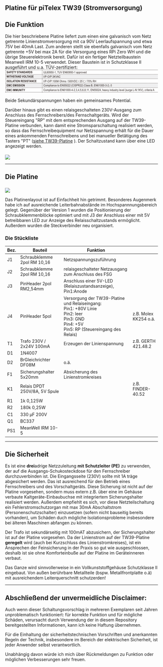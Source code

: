 ## Platine für piTelex TW39 (Stromversorgung)



## Die Funktion
Die hier beschriebene Platine liefert zum einen eine galvanisch vom Netz getrennte Linienstromversorgung mit ca 90V Leerlaufspannung und etwa 75V bei 40mA Last. Zum anderen stellt sie ebenfalls galvanisch vom Netz getrennte +5V bei max 2A für die Versorgung eines RPi Zero WH und die übrige Steuerelektronik bereit. Dafür ist ein fertiger Netzteilbaustein Meanwell IRM 10-5 verwendet. Dieser Baustein ist in Schutzklasse II ausgeführt und u.a. TÜV-zertifiziert:
[<img src="/img/IRM-safety.png" >](https://www.meanwell.com/webapp/product/search.aspx?prod=IRM-10)

Beide Sekundärspannungen haben ein gemeinsames Potential. 

Darüber hinaus gibt es einen relaisgeschalteten 230V-Ausgang zum Anschluss des Fernschreibers/des Fernschaltgeräts. Wird der Steuereingang "RP" mit dem entsprechenden Ausgang auf der TW39-Platine verbunden, kann damit eine Stromsparschaltung realisiert werden, so dass das Fernschreibequipment nur Netzspannung erhält für die Dauer eines ankommenden Fernschreibens und bei manueller Betätigung des Tasters "PT" ([siehe TW39-Platine](https://github.com/rwobrecht/piTelex-contrib/tree/main/TW39/V2/TW39-mit-Powersave) ). Der Schaltzustand kann über eine LED angezeigt werden.

<img src="img/Stromversorgung-TW39-Schaltplan.png" width="50%" align=middle>

---

## Die Platine

<img src="img/Stromversorgung-TW39-PCBlayout.png" width="50%" align=middle>

Das Platinenlayout ist auf Einfachheit hin getrimmt. Besonderes Augenmerk habe ich auf ausreichende Leiterbahnabstände im Hochspannnungsbereich gelegt. Gegenüber der Version 1 wurden die Positionierung der Schraubklemmenblöcke optimiert und mit J3 der Anschluss einer mit 5V betreibbaren LED zur Anzeige des Relaisschaltzustands ermöglicht. Außerdem wurden die Steckverbinder neu organisiert.



### Die Stückliste

|Bez.|Bauteil|Funktion||
|----|-------|---------|----|
| J1 | Schraubklemme 2pol  RM 10,16|Netzspannungszuführung||
| J2 | Schraubklemme 2pol  RM 10,16 |relaisgeschalteter Netzausgang zum Anschluss des FSG||
| J3|PinHeader 2pol RM2,54mm|Anschluss einer 5V-LED (Relaiszustandsanzeige), Pin1:Anode||
| J4 |PinHeader 5pol|Versorgung der TW39-Platine und Relaiseingang:<br>Pin1: +80V Linie<br>Pin2: leer<br>Pin3: GND<br>Pin4: +5V<br>Pin5: RP (Steuereingang des Relais)|z.B. Molex KK254 o.ä.|
|T1| Trafo 230V / 2x24V 100mA |Erzeugen der Linienspannung|z.B. GERTH 421.48.2|
|D1| 1N4007|||
|D2|BrGleichrichter DF08M| o.ä.| |
|F1|Sicherungshalter 5x20mm|Absicherung des Linienstromkreises||
|K1|Relais DPDT 250V/8A, 5V Spule |  | z.B. FINDER-40.52 |
|R1|1k 0,125W|||
|R2|180k 0,25W|||
|C1| 330 µF 200V|||
|Q1|BC337|||
|PS1| MeanWell IRM 10-5|||



---

## Die Sicherheit

Es ist eine **drei**adrige Netzzuleitung **mit Schutzleiter (PE)** zu verwenden, der auf die Ausgangs-Schukosteckdose für den Fernschreiber durchzuverbinden ist.
Die Eingangsseite (230V) sollte mit 1A träge abgesichert werden. Das ist ausreichend für den Betrieb eines Fernschreibers und des Vorschaltgeräts. Diese Sicherung ist nicht auf der Platine vorgesehen, sondern muss extern z.B. über eine im Gehäuse verbaute Kaltgeräte-Einbaubuchse mit integriertem Sicherungshalter realisiert werden. Außerdem empfiehlt es sich, vor diese Netzteilschaltung ein Fehlerstromschutzorgan mit max 30mA Abschaltstrom (Personenschutzschalter) einzusetzen (sofern nicht bauseitig bereits vorhanden), um Schäden duch mögliche Isolationsprobleme insbesondere bei älteren Maschinen abfangen zu können. 

Der Trafo ist sekundärseitig mit 100mAT abzusichern, der Sicherungshalter ist auf der Platine vorgesehen. Da der Linienstrom auf der TW39-Platine **geregelt** wird (auch bei Kurzschluss des Linienstromkreises), ist ein Ansprechen der Feinsicherung in der Praxis so gut wie ausgeschlossen, deshalb ist sie ohne Komforteinbuße auf der Platine im Geräteinneren verbaut.


Das Ganze wird sinnvollerweise in ein Vollkunststoffgehäuse Schutzklasse II eingebaut. Von außen berührbare Metallteile (bspw. Metallfrontplatte o.ä) mit ausreichendem Leiterquerschnitt schutzerden!

---

## Abschließend der unvermeidliche Disclaimer:

Auch wenn dieser Schaltungsvorschlag in mehreren Exemplaren seit Jahren unproblematisch funktioniert: für korrekte Funktion und für mögliche Schäden, verursacht durch Verwendung der in diesem Repository bereitgestellten Informationen, kann ich keine Haftung übernehmen. 

Für die Einhaltung der sicherheitstechnischen Vorschriften und anerkannten Regeln der Technik, insbesondere im Bereich der elektrischen Sicherheit, ist jeder Anwender selbst verantwortlich.

Unabhängig davon würde ich mich über Rückmeldungen zu Funktion oder möglichen Verbesserungen sehr freuen.
